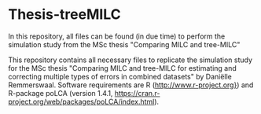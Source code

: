 # Thesis-treeMILC
In this repository, all files can be found (in due time) to perform the simulation study from the MSc thesis "Comparing MILC and tree-MILC"



This repository contains all necessary files to replicate the simulation study for the MSc thesis "Comparing MILC and tree-MILC for estimating and correcting multiple types of errors in combined datasets" by Daniëlle Remmerswaal. Software requirements are R (http://www.r-project.org}) and R-package poLCA (version 1.4.1, https://cran.r-project.org/web/packages/poLCA/index.html).


